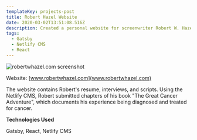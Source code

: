 ```yaml
---
templateKey: projects-post
title: Robert Hazel Website
date: 2020-03-02T13:51:08.516Z
description: Created a personal website for screenwriter Robert W. Hazel with Netlify CMS.
tags:
  - Gatsby
  - Netlify CMS
  - React
---
```

![robertwhazel.com screenshot](/img/screen-shot-2021-08-30-at-8.04.08-pm.png "robertwhazel.com")

Website: [www.robertwhazel.com](www.robertwhazel.com)

The website contains Robert's resume, interviews, and scripts.  Using the Netlify CMS, Robert submitted chapters of his book "The Great Cancer Adventure", which documents his experience being diagnosed and treated for cancer.

**Technologies Used**

Gatsby, React, Netlify CMS
